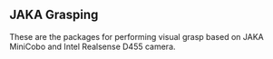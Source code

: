 ## JAKA Grasping

These are the packages for performing visual grasp based on JAKA MiniCobo and Intel Realsense D455 camera. 
